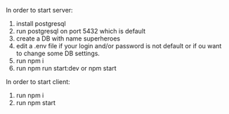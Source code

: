 In order to start server:
  1. install postgresql
  2. run postgresql on port 5432 which is default
  3. create a DB with name superheroes
  4. edit a .env file if your login and/or password is not default or if ou want to change some DB settings.
  5. run npm i
  6. run npm run start:dev or npm start

In order to start client:
  1. run npm i
  2. run npm start